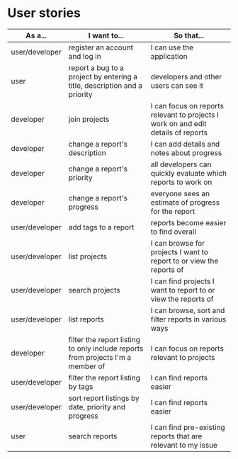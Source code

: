 # User stories

As a... | I want to... | So that...
--- | --- | ---
user/developer | register an account and log in | I can use the application
user | report a bug to a project by entering a title, description and a priority | developers and other users can see it
developer | join projects | I can focus on reports relevant to projects I work on and edit details of reports
developer | change a report's description | I can add details and notes about progress
developer | change a report's priority | all developers can quickly evaluate which reports to work on
developer | change a report's progress | everyone sees an estimate of progress for the report
user/developer | add tags to a report | reports become easier to find overall
user/developer | list projects | I can browse for projects I want to report to or view the reports of
user/developer | search projects | I can find projects I want to report to or view the reports of
user/developer | list reports | I can browse, sort and filter reports in various ways
developer | filter the report listing to only include reports from projects I'm a member of | I can focus on reports relevant to projects
user/developer | filter the report listing by tags | I can find reports easier
user/developer | sort report listings by date, priority and progress | I can find reports easier
user | search reports | I can find pre-existing reports that are relevant to my issue
